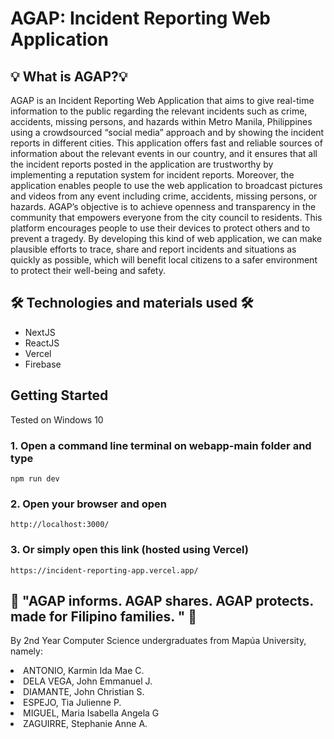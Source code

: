 # AGAP: Incident Reporting Web Application

## 💡 What is AGAP?💡

AGAP is an Incident Reporting Web Application that aims to give real-time information to the public regarding the relevant incidents such as crime, accidents, missing persons, and hazards within Metro Manila, Philippines using a crowdsourced “social media” approach and by showing the incident reports in different cities. This application offers fast and reliable sources of information about the relevant events in our country, and it ensures that all the incident reports posted in the application are trustworthy by implementing a reputation system for incident reports. Moreover, the application enables people to use the web application to broadcast pictures and videos from any event including crime, accidents, missing persons, or hazards. AGAP’s objective is to achieve openness and transparency in the community that empowers everyone from the city council to residents. This platform encourages people to use their devices to protect others and to prevent a tragedy. By developing this kind of web application, we can make plausible efforts to trace, share and report incidents and situations as quickly as possible, which will benefit local citizens to a safer environment to protect their well-being and safety.

## 🛠 Technologies and materials used 🛠
<ul>
<li>NextJS</li>
<li>ReactJS</li>
<li>Vercel</li>
<li>Firebase</li>
</ul>

## Getting Started
Tested on Windows 10

### 1. Open a command line terminal on webapp-main folder and type
   ```
   npm run dev
   ```
    
### 2. Open your browser and open

    http://localhost:3000/

### 3. Or simply open this link (hosted using Vercel)

    https://incident-reporting-app.vercel.app/

## 💖 "AGAP informs. AGAP shares. AGAP protects. made for Filipino families. " 💖
By 2nd Year Computer Science undergraduates from Mapúa University, namely:
<li>ANTONIO, Karmin Ida Mae C.</li>
<li>DELA VEGA, John Emmanuel J.</li>
<li>DIAMANTE, John Christian S. </li>
<li>ESPEJO, Tia Julienne P. </li>
<li>MIGUEL, Maria Isabella Angela G</li>
<li>ZAGUIRRE, Stephanie Anne A.</li>
